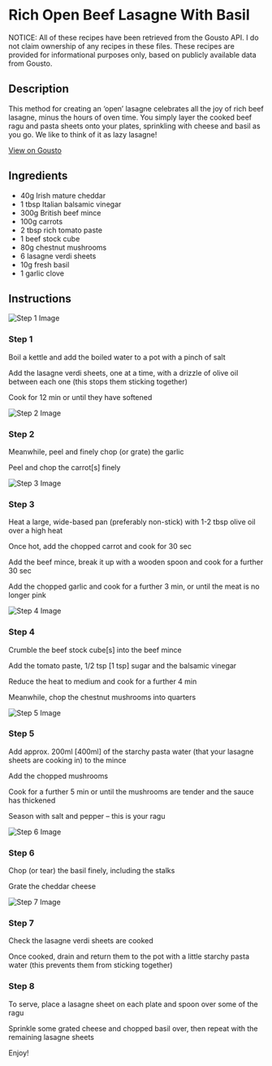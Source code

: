 # Rich Open Beef Lasagne With Basil

NOTICE: All of these recipes have been retrieved from the Gousto API. I do not claim ownership of any recipes in these files. These recipes are provided for informational purposes only, based on publicly available data from Gousto.

## Description

This method for creating an ‘open’ lasagne celebrates all the joy of rich beef lasagne, minus the hours of oven time. You simply layer the cooked beef ragu and pasta sheets onto your plates, sprinkling with cheese and basil as you go. We like to think of it as lazy lasagne! 

[View on Gousto](https://www.gousto.co.uk/recipes/cookbook/rich-open-beef-lasagne-with-basil)

## Ingredients

- 40g Irish mature cheddar
- 1 tbsp Italian balsamic vinegar
- 300g British beef mince
- 100g carrots
- 2 tbsp rich tomato paste
- 1 beef stock cube
- 80g chestnut mushrooms
- 6 lasagne verdi sheets
- 10g fresh basil
- 1 garlic clove

## Instructions

![Step 1 Image](https://production-media.gousto.co.uk/cms/recipe-step-image/280__-step-1-x200.jpg)

### Step 1

Boil a kettle and add the boiled water to a pot with a pinch of salt&nbsp;


Add the&nbsp;lasagne verdi sheets,&nbsp;one at a time,&nbsp;with a drizzle of olive oil between each one (this stops them sticking together)


Cook for 12 min or until they have softened&nbsp;

![Step 2 Image](https://production-media.gousto.co.uk/cms/recipe-step-image/280.step-2-x200.jpg)

### Step 2

Meanwhile, peel and finely chop (or grate) the garlic&nbsp;


Peel and chop the carrot<span class="text-danger">[s]</span> finely

![Step 3 Image](https://production-media.gousto.co.uk/cms/recipe-step-image/280.step-3-x200.jpg)

### Step 3

Heat&nbsp;a large, wide-based pan (preferably non-stick) with 1-2 tbsp olive oil over a high heat


Once&nbsp;hot, add the chopped&nbsp;carrot and cook for 30 sec&nbsp;


Add the beef mince, break it up with a wooden spoon and cook for a further 30 sec


Add the chopped&nbsp;garlic and cook for a further 3 min, or until the meat is no longer pink

![Step 4 Image](https://production-media.gousto.co.uk/cms/recipe-step-image/280.step-4-x200.jpg)

### Step 4

Crumble the&nbsp;beef stock cube<span class="text-danger">[s]</span>&nbsp;into the beef mince


Add the tomato paste, 1/2 tsp&nbsp;<span class="text-danger">[1&nbsp;tsp]</span>&nbsp;sugar and the balsamic vinegar


Reduce the heat to medium and cook for a further 4 min&nbsp;


Meanwhile, chop the chestnut&nbsp;mushrooms into quarters

![Step 5 Image](https://production-media.gousto.co.uk/cms/recipe-step-image/280.step-5-x200.jpg)

### Step 5

Add approx. 200ml <span class="text-danger">[400ml]</span>&nbsp;of the starchy pasta water (that your lasagne sheets are cooking in) to the mince


Add the chopped&nbsp;mushrooms


Cook for a further 5 min or until the mushrooms are tender and the sauce has thickened


Season with salt and pepper &ndash;&nbsp;this is your ragu

![Step 6 Image](https://production-media.gousto.co.uk/cms/recipe-step-image/280.step-6-x200.jpg)

### Step 6

Chop (or tear)&nbsp;the basil finely, including the stalks


Grate the&nbsp;cheddar cheese

![Step 7 Image](https://production-media.gousto.co.uk/cms/recipe-step-image/280__-step-7-x200.jpg)

### Step 7

Check the lasagne verdi sheets are cooked


Once cooked, drain and return them to the pot with a little&nbsp;starchy pasta water (this prevents them from sticking together)

### Step 8

To serve, place a lasagne sheet on each plate and spoon over some of the ragu


Sprinkle some grated cheese and chopped basil over, then repeat with the remaining lasagne sheets


Enjoy!


